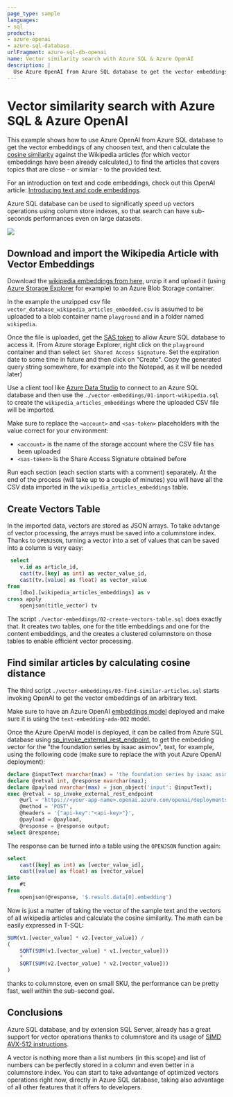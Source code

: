 ```yaml
---
page_type: sample
languages:
- sql
products:
- azure-openai
- azure-sql-database
urlFragment: azure-sql-db-openai
name: Vector similarity search with Azure SQL & Azure OpenAI
description: |
  Use Azure OpenAI from Azure SQL database to get the vector embeddings of any choosen text, and then calculate the cosine similarity to find related topics
---
```


# Vector similarity search with Azure SQL & Azure OpenAI

This example shows how to use Azure OpenAI from Azure SQL database to get the vector embeddings of any choosen text, and then calculate the [cosine similarity](https://learn.microsoft.com/en-us/azure/storage/common/storage-sas-overview) against the Wikipedia articles (for which vector embeddings have been already calculated,) to find the articles that covers topics that are close - or similar - to the provided text.

For an introduction on text and code embeddings, check out this OpenAI article: [Introducing text and code embeddings](https://openai.com/blog/introducing-text-and-code-embeddings).

Azure SQL database can be used to significatly speed up vectors operations using column store indexes, so that search can have sub-seconds performances even on large datasets.

![](_assets/azure-sql-cosine-similarity.gif)

## Download and import the Wikipedia Article with Vector Embeddings

Download the [wikipedia embeddings from here](https://cdn.openai.com/API/examples/data/vector_database_wikipedia_articles_embedded.zip), unzip it and upload it (using [Azure Storage Explorer](https://learn.microsoft.com/azure/vs-azure-tools-storage-manage-with-storage-explorer?tabs=windows) for example) to an Azure Blob Storage container.

In the example the unzipped csv file `vector_database_wikipedia_articles_embedded.csv` is assumed to be uploaded to a blob container name `playground` and in a folder named `wikipedia`.

Once the file is uploaded, get the [SAS token](https://learn.microsoft.com/azure/storage/common/storage-sas-overview) to allow Azure SQL database to access it. (From Azure storage Explorer, right click on the `playground` container and than select `Get Shared Access Signature`. Set the expiration date to some time in future and then click on "Create". Copy the generated query string somewhere, for example into the Notepad, as it will be needed later)

Use a client tool like [Azure Data Studio](https://azure.microsoft.com/products/data-studio/) to connect to an Azure SQL database and then use the `./vector-embeddings/01-import-wikipedia.sql` to create the `wikipedia_articles_embeddings` where the uploaded CSV file will be imported.

Make sure to replace the `<account>` and `<sas-token>` placeholders with the value correct for your environment:

- `<account>` is the name of the storage account where the CSV file has been uploaded
- `<sas-token>` is the Share Access Signature obtained before

Run each section (each section starts with a comment) separately. At the end of the process (will take up to a couple of minutes) you will have all the CSV data imported in the `wikipedia_articles_embeddings` table.

## Create Vectors Table

In the imported data, vectors are stored as JSON arrays. To take advtange of vector processing, the arrays must be saved into a columnstore index. Thanks to `OPENJSON`, turning a vector into a set of values that can be saved into a column is very easy:

```sql
 select 
    v.id as article_id,    
    cast(tv.[key] as int) as vector_value_id,
    cast(tv.[value] as float) as vector_value   
from 
    [dbo].[wikipedia_articles_embeddings] as v
cross apply 
    openjson(title_vector) tv
```

The script `./vector-embeddings/02-create-vectors-table.sql` does exactly that. It creates two tables, one for the title embeddings and one for the content embeddings, and the creates a clustered columnstore on those tables to enable efficient vector processing.

## Find similar articles by calculating cosine distance

The third script `./vector-embeddings/03-find-similar-articles.sql` starts invoking OpenAI to get the vector embeddings of an arbitrary text. 

Make sure to have an Azure OpenAI [embeddings model](https://learn.microsoft.com/azure/cognitive-services/openai/concepts/models#embeddings-models) deployed and make sure it is using the `text-embedding-ada-002` model.

Once the Azure OpenAI model is deployed, it can be called from Azure SQL database using [sp_invoke_external_rest_endpoint](https://learn.microsoft.com/sql/relational-databases/system-stored-procedures/sp-invoke-external-rest-endpoint-transact-sql), to get the embedding vector for the "the foundation series by isaac asimov", text, for example, using the following code (make sure to replace the <api-key> with yout Azure OpenAI deployment):

```sql
declare @inputText nvarchar(max) = 'the foundation series by isaac asimov';
declare @retval int, @response nvarchar(max);
declare @payload nvarchar(max) = json_object('input': @inputText);
exec @retval = sp_invoke_external_rest_endpoint
    @url = 'https://<your-app-name>.openai.azure.com/openai/deployments/<deployment-id>/embeddings?api-version=2023-03-15-preview',
    @method = 'POST',
    @headers = '{"api-key":"<api-key>"}',
    @payload = @payload,
    @response = @response output;
select @response;
```

The response can be turned into a table using the `OPENJSON` function again:

```sql
select 
    cast([key] as int) as [vector_value_id],
    cast([value] as float) as [vector_value]
into    
    #t
from 
    openjson(@response, '$.result.data[0].embedding')
```

Now is just a matter of taking the vector of the sample text and the vectors of all wikipedia articles and calculate the cosine similarity. The math can be easily expressed in T-SQL:

```sql
SUM(v1.[vector_value] * v2.[vector_value]) / 
(
    SQRT(SUM(v1.[vector_value] * v1.[vector_value])) 
    * 
    SQRT(SUM(v2.[vector_value] * v2.[vector_value]))
)
```

thanks to columnstore, even on small SKU, the performance can be pretty fast, well within the sub-second goal.

## Conclusions

Azure SQL database, and by extension SQL Server, already has a great support for vector operations thanks to columnstore and its usage of [SIMD](https://en.wikipedia.org/wiki/Single_instruction,_multiple_data) [AVX-512 instructions](https://www.intel.com/content/www/us/en/architecture-and-technology/avx-512-overview.html). 

A vector is nothing more than a list numbers (in this scope) and list of numbers can be perfectly stored in a column and even better in a columnstore index. You can start to take advantange of optimized vectors operations right now, directly in Azure SQL database, taking also advantage of all other features that it offers to developers.
